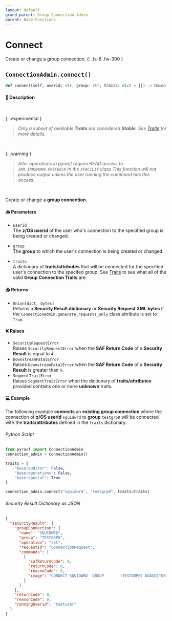 ```yaml
---
layout: default
grand_parent: Group Connection Admin
parent: Base Functions
---
```


# Connect

Create or change a group connection.
{: .fs-6 .fw-300 }

## `ConnectionAdmin.connect()`

```python
def connect(self, userid: str, group: str, traits: dict = {}) -> Union[dict, bytes]:
```

#### 📄 Description

&nbsp;

{: .experimental }
> _Only a subset of available **Traits** are considered **Stable**. See [Traits](../segments_traits_operators#traits) for more details._

&nbsp;

{: .warning }
> _Alter operations in pyracf require READ access to `IRR.IRRSMO00.PRECHECK` in the `XFACILIT` class_
> _This function will not produce output unless the user running the command has this access._

&nbsp;

Create or change a **group connection**.

#### 📥 Parameters
* `userid`<br>
  The **z/OS userid** of the user who's connection to the specified group is being created or changed.
* `group`<br>
  The **group** to which the user's connection is being created or changed.

* `traits`<br>
  A dictionary of **traits/attributes** that will be connected for the specified user's connection to the specifed group. See [Traits](../segments_traits_operators#traits) to see what all of the valid **Group Connection Traits** are.

#### 📤 Returns
* `Union[dict, bytes]`<br>
  Returns a **Security Result dictionary** or **Security Request XML bytes** if the `ConnectionAdmin.generate_requests_only` class attribute is set to `True`.

#### ❌ Raises
* `SecurityRequestError`<br>
  Raises `SecurityRequestError` when the **SAF Return Code** of a **Security Result** is equal to `4`.
* `DownstreamFatalError`<br>
  Raises `DownstreamFatalError` when the **SAF Return Code** of a **Security Result** is greater than `4`.
* `SegmentTraitError`<br>
  Raises `SegmentTraitError` when the dictionary of **traits/attributes** provided contains one or more **unknown** traits.

#### 💻 Example

The following example **connects** an **existing group connection** where the connection of **z/OS userid** `squidwrd` to **group** `testgrp0` will be connected with the **traits/attributes** defined in the `traits` dictionary.

###### Python Script
```python
from pyracf import ConnectionAdmin
connection_admin = ConnectionAdmin()

traits = {
    "base:auditor": False,
    "base:operations": False,
    "base:special": True
}

connection_admin.connect("squidwrd", "testgrp0", traits=traits)
```

###### Security Result Dictionary as JSON
```json
{
  "securityResult": {
    "groupConnection": {
      "name": "SQUIDWRD",
      "group": "TESTGRP0",
      "operation": "set",
      "requestId": "ConnectionRequest",
      "commands": [
        {
          "safReturnCode": 0,
          "returnCode": 0,
          "reasonCode": 0,
          "image": "CONNECT SQUIDWRD  GROUP       (TESTGRP0) NOAUDITOR      NOOPERATIONS   SPECIAL     "
        }
      ]
    },
    "returnCode": 0,
    "reasonCode": 0,
    "runningUserid": "testuser"
  }
}
```